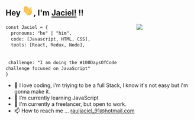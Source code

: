 
## Hey <img src="https://raw.githubusercontent.com/parth-27/parth-27/master/Hi.gif" width="30px">, I'm [Jaciel!](https://github.com/rulmaker) !!


<img align='right' src='https://github.com/Rishit-dagli/Rishit-dagli/blob/master/images/octocat-anime.gif' width='150"'>

```
const Jaciel = {
  pronouns: "he" | "him",
  code: [Javascript, HTML, CSS],
  tools: [React, Redux, Node],
  
  
 challenge: "I am doing the #100DaysOfCode challenge focused on JavaScript"
}
```




- 👀 I love coding, i'm triying to be a full Stack, I know it's not easy but i'm gonna make it.
- 🌱 I’m currently learning JavaScript
- 💞️ I'm currently a freelancer, but open to work.
- 📫 How to reach me ... 
   rauljaciel_91@hotmail.com

<!---
rulmaker/rulmaker is a ✨ special ✨ repository because its `README.md` (this file) appears on your GitHub profile.
You can click the Preview link to take a look at your changes.
--->


